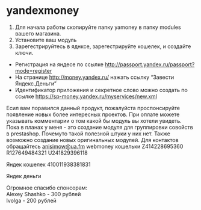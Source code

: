 yandexmoney
===========
1. Для начала работы скопируйте папку yamoney в папку modules вашего магазина.
2. Установите ваш модуль
3. Зарегестрируйтесь в яднксе, зарегестрируйте кошелек, и создайте ключи.
  - Регистрация на яндесе по ссылке http://passport.yandex.ru/passport?mode=register
  - На странице http://money.yandex.ru/ нажать ссылку “Завести Яндекс.Деньги”
  - Идентификатор приложения и секретное слово можно создать по ссылке https://sp-money.yandex.ru/myservices/new.xml


Есил вам поравился данный продукт, пожалуйста проспонсируйте появление новых более интересных проектов. 
При оплате можете указывать комментарии о том какой бы модуль вы хотели увидеть. 
Пока в планах у меня - это создание модуля для группировки совойств в prestashop. 
Почемуто такой полезной штуки у них нет. 
Также возможно создание новых оригинальных модулей. 
Для контактов обращайтесь anisimow@ua.fm 
webmoney кошельки 
Z414228695360 
R127649484321 
U241829396118

Яндек кошелек 
410011938381831

Яндек деньги


Огромное спасибо спонсорам: <br />
Alexey Shashko  -  300 рублей <br />
Ivolga - 200 рублей
